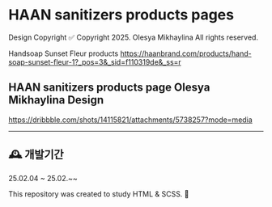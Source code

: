 # HAAN sanitizers products pages

Design Copyright ✅
Copyright 2025. Olesya Mikhaylina All rights reserved.

Handsoap Sunset Fleur products
<https://haanbrand.com/products/hand-soap-sunset-fleur-1?_pos=3&_sid=f110319de&_ss=r>

## HAAN sanitizers products page Olesya Mikhaylina Design

<https://dribbble.com/shots/14115821/attachments/5738257?mode=media>

---

## 🕰️ 개발기간

25.02.04 ~ 25.02.~~

This repository was created to study HTML & SCSS. 💖
